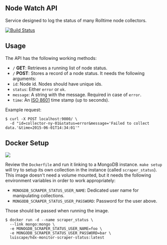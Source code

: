 ## Node Watch API
Service designed to log the status of many Rolltime node collectors.

[![Build Status](https://travis-ci.org/rolltime/rolltime-node-watch.svg)](https://travis-ci.org/rolltime/rolltime-node-watch)

## Usage
The API has the following working methods:

* `/` **GET**: Retrieves a running list of node status.
* `/` **POST**: Stores a record of a node status. It needs the following arguments:
 * `id`: Node id. Nodes should have unique ids.
 * `status`: Either `error` or `ok`.
 * `message`: A string with the message. Required in case of `error`.
 * `time`: An [ISO 8601](https://en.wikipedia.org/wiki/ISO_8601) time stamp (up to seconds).

Example request:

```shell
$ curl -X POST localhost:9000/ \
  -d "id=collector-ny-01&status=error&message='Failed to collect data.'&time=2015-06-01T14:34:01'"
```

## Docker Setup
[![](https://badge.imagelayers.io/luiscape/rolltime-node-watch:latest.svg)](https://imagelayers.io/?images=luiscape/rolltime-node-watch:latest 'Get your own badge on imagelayers.io')

Review the `Dockerfile` and run it linking to a MongoDB instance. `make setup` will try to setup its own collection in the instance (called `scraper_status`). This image doesn't need a volume mounted, but it needs the following environment variables in order to work appropriately:

* `MONOGDB_SCRAPER_STATUS_USER_NAME`: Dedicated user name for manipulating collections.
* `MONGODB_SCRAPER_STATUS_USER_PASSWORD`: Password for the user above.

Those should be passed when running the image.

```shell
$ docker run -d --name scraper_status \
  --link mongo:mongo \
  -e MONOGDB_SCRAPER_STATUS_USER_NAME=foo \
  -e MONGODB_SCRAPER_STATUS_USER_PASSWORD=bar \
  luiscape/hdx-monitor-scraper-status:latest
```
